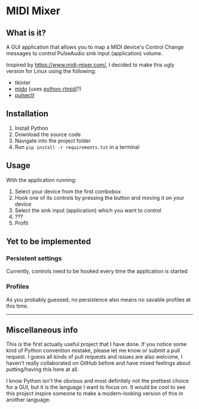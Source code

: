 # MIDI Mixer

## What is it?

A GUI application that allows you to map a MIDI device's Control Change messages to control PulseAudio sink input (application) volume.

Inspired by https://www.midi-mixer.com/, I decided to make this ugly version for Linux using the following:
- tkinter
- [mido](https://pypi.org/project/mido/ "mido") (uses [python-rtmidi](https://pypi.org/project/python-rtmidi/ "python-rtmidi")?)
- [pulsectl](https://pypi.org/project/pulsectl/ "pulsectl")

## Installation

1. Install Python
2. Download the source code
3. Navigate into the project folder
4. Run `pip install -r requirements.txt` in a terminal

## Usage

With the application running:
1. Select your device from the first combobox
2. Hook one of its controls by pressing the button and moving it on your device
3. Select the sink input (application) which you want to control
4. ???
5. Profit

## Yet to be implemented

### Persistent settings

Currently, controls need to be hooked every time the application is started

### Profiles

As you probably guessed, no persistence also means no savable profiles at this time.

------------
## Miscellaneous info

This is the first actually useful project that I have done. If you notice some kind of Python convention mistake, please let me know or submit a pull request. I guess all kinds of pull requests and issues are also welcome, I haven't really collaborated on GitHub before and have mixed feelings about putting/having this here at all.

I know Python isn't the obvious and most definitely not the prettiest choice for a GUI, but it is the language I want to focus on. It would be cool to see this project inspire someone to make a modern-looking version of this in another language.

